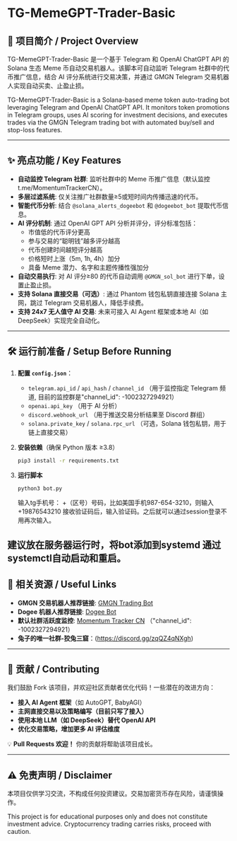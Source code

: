 # TG-MemeGPT-Trader-Basic

## 📌 项目简介 / Project Overview

TG-MemeGPT-Trader-Basic 是一个基于 Telegram 和 OpenAI ChatGPT API 的 Solana 生态 Meme 币自动交易机器人。该脚本可自动监听 Telegram 社群中的代币推广信息，结合 AI 评分系统进行交易决策，并通过 GMGN Telegram 交易机器人实现自动买卖、止盈止损。

TG-MemeGPT-Trader-Basic is a Solana-based meme token auto-trading bot leveraging Telegram and OpenAI ChatGPT API. It monitors token promotions in Telegram groups, uses AI scoring for investment decisions, and executes trades via the GMGN Telegram trading bot with automated buy/sell and stop-loss features.

---

## ✨ 亮点功能 / Key Features

- **自动监控 Telegram 社群**: 监听社群中的 Meme 币推广信息（默认监控 t.me/MomentumTrackerCN）。
- **多层过滤系统**: 仅关注推广社群数量≥5或短时间内传播迅速的代币。
- **智能代币分析**: 结合 `@solana_alerts_dogeebot` 和 `@dogeebot_bot` 提取代币信息。
- **AI 评分机制**: 通过 OpenAI GPT API 分析并评分，评分标准包括：
  - 市值低的代币评分更高
  - 参与交易的“聪明钱”越多评分越高
  - 代币创建时间越短评分越高
  - 价格短时上涨（5m, 1h, 4h）加分
  - 具备 Meme 潜力、名字和主题传播性强加分
- **自动交易执行**: 对 AI 评分≥80 的代币自动调用 `@GMGN_sol_bot` 进行下单，设置止盈止损。
- **支持 Solana 直接交易（可选）**: 通过 Phantom 钱包私钥直接连接 Solana 主网，跳过 Telegram 交易机器人，降低手续费。
- **支持 24x7 无人值守 AI 交易**: 未来可接入 AI Agent 框架或本地 AI（如 DeepSeek）实现完全自动化。

---

## 🛠️ 运行前准备 / Setup Before Running

1. **配置 `config.json`**：
    - `telegram.api_id` / `api_hash` / `channel_id` （用于监控指定 Telegram 频道, 目前的监控群是"channel_id": -1002327294921）
    - `openai.api_key` （用于 AI 分析）
    - `discord.webhook_url` （用于推送交易分析结果至 Discord 群组）
    - `solana.private_key` / `solana.rpc_url` （可选，Solana 钱包私钥，用于链上直接交易）

2. **安装依赖**（确保 Python 版本 ≥3.8）
   ```sh
   pip3 install -r requirements.txt
   ```

3. **运行脚本**
   ```sh
   python3 bot.py
   ```
   输入tg手机号： +（区号）号码，比如美国手机987-654-3210，则输入+19876543210
   接收验证码后，输入验证码。之后就可以通过session登录不用再次输入。 

**建议放在服务器运行时，将bot添加到systemd 通过systemctl自动启动和重启。**
---

## 🔗 相关资源 / Useful Links

- **GMGN 交易机器人推荐链接**: [GMGN Trading Bot](https://t.me/GMGN_sol_bot?start=i_1EB04dMg)
- **Dogee 机器人推荐链接**: [Dogee Bot](https://t.me/dogeebot_bot?start=invite-17374934069260)
- **默认社群活跃度监控**: [Momentum Tracker CN](https://t.me/MomentumTrackerCN) （"channel_id": -1002327294921）
- **兔子的唯一社群-狡兔三窟**：(https://discord.gg/zqQZ4qNXgh)
---

## 🚀 贡献 / Contributing

我们鼓励 Fork 该项目，并欢迎社区贡献者优化代码！一些潜在的改进方向：
- **接入 AI Agent 框架**（如 AutoGPT, BabyAGI）
- **主网直接交易以及策略编写（目前只写了接入）**
- **使用本地 LLM（如 DeepSeek）替代 OpenAI API**
- **优化交易策略，增加更多 AI 评估维度**

💡 **Pull Requests 欢迎！** 你的贡献将帮助该项目成长。

---

## ⚠️ 免责声明 / Disclaimer

本项目仅供学习交流，不构成任何投资建议。交易加密货币存在风险，请谨慎操作。

This project is for educational purposes only and does not constitute investment advice. Cryptocurrency trading carries risks, proceed with caution.

